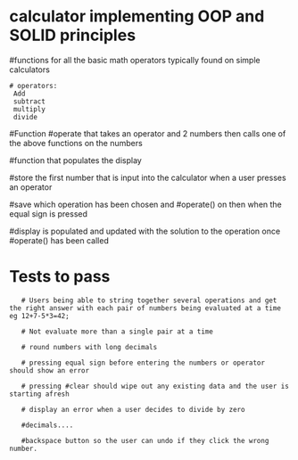 # calculator implementing OOP and SOLID principles

  #functions for all the basic math operators typically found on simple calculators

 	# operators:
     Add
     subtract
     multiply
     divide

  #Function #operate that takes an operator and 2 numbers then calls one of the above functions on the numbers

  #function that populates the display
  
  #store the first number that is input into the calculator when a user presses an operator

  #save which operation has been chosen and #operate() on then when the equal sign is pressed

  #display is populated and updated with the solution to the operation once #operate() has been called

  # Tests to pass
       # Users being able to string together several operations and get the right answer with each pair of numbers being evaluated at a time eg 12+7-5*3=42;

       # Not evaluate more than a single pair at a time

       # round numbers with long decimals

       # pressing equal sign before entering the numbers or operator should show an error

       # pressing #clear should wipe out any existing data and the user is starting afresh

       # display an error when a user decides to divide by zero

       #decimals....

       #backspace button so the user can undo if they click the wrong number.






